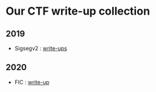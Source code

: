 # Our CTF write-up collection

## 2019

- Sigsegv2 : [write-ups](2019/sigsegv2/crypto)

## 2020

- FIC : [write-up](2020/FIC/what-the-fic)
